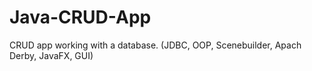 # Java-CRUD-App
CRUD app working with a database. (JDBC, OOP, Scenebuilder, Apach Derby, JavaFX, GUI)
